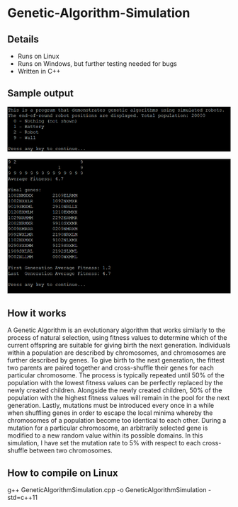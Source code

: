 # Genetic-Algorithm-Simulation

## Details
- Runs on Linux
- Runs on Windows, but further testing needed for bugs
- Written in C++

## Sample output
![Sample Output](/sample1.png)

![Sample Output](/sample2.png)

## How it works
A Genetic Algorithm is an evolutionary algorithm that works similarly to the process of natural selection, using fitness values to determine which of the current offspring are suitable for giving birth the next generation. Individuals within a population are described by chromosomes, and chromosomes are further described by genes. To give birth to the next generation, the fittest two parents are paired together and cross-shuffle their genes for each particular chromosome. The process is typically repeated until 50% of the population with the lowest fitness values can be perfectly replaced by the newly created children. Alongside the newly created children, 50% of the population with the highest fitness values will remain in the pool for the next generation. Lastly, mutations must be introduced every once in a while when shuffling genes in order to escape the local minima whereby the chromosomes of a population become too identical to each other. During a mutation for a particular chromosome, an arbitrarily selected gene is modified to a new random value within its possible domains. In this simulation, I have set the mutation rate to 5% with respect to each cross-shuffle between two chromosomes.

## How to compile on Linux
g++ GeneticAlgorithmSimulation.cpp -o GeneticAlgorithmSimulation -std=c++11
